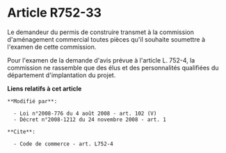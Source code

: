 # Article R752-33

Le demandeur du permis de construire transmet à la commission d'aménagement commercial toutes pièces qu'il souhaite soumettre
à l'examen de cette commission. 

Pour l'examen de la demande d'avis prévue à l'article L. 752-4, la commission ne rassemble que des élus et des personnalités
qualifiées du département d'implantation du projet.

**Liens relatifs à cet article**

	**Modifié par**:

	  - Loi n°2008-776 du 4 août 2008 - art. 102 (V)
	  - Décret n°2008-1212 du 24 novembre 2008 - art. 1

	**Cite**:

	  - Code de commerce - art. L752-4

